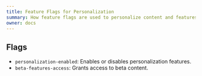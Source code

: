 ```yaml
---
title: Feature Flags for Personalization
summary: How feature flags are used to personalize content and features.
owner: docs
---
```


## Flags

- `personalization-enabled`: Enables or disables personalization features.
- `beta-features-access`: Grants access to beta content.
